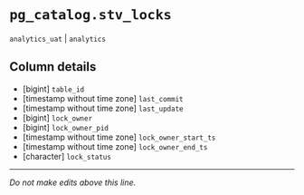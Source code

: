 # `pg_catalog.stv_locks`
`analytics_uat` | `analytics`

## Column details
* [bigint]    `table_id`
* [timestamp without time zone] `last_commit`
* [timestamp without time zone] `last_update`
* [bigint]    `lock_owner`
* [bigint]    `lock_owner_pid`
* [timestamp without time zone] `lock_owner_start_ts`
* [timestamp without time zone] `lock_owner_end_ts`
* [character] `lock_status`

-------------------------------------------------------------------------------
*Do not make edits above this line.*
